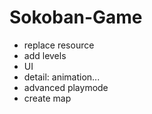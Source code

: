 # Sokoban-Game

- replace resource
- add levels
- UI
- detail: animation...
- advanced playmode
- create map